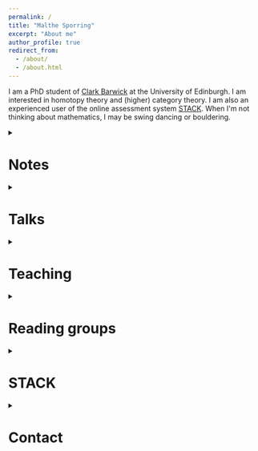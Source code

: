 ```yaml
---
permalink: /
title: "Malthe Sporring"
excerpt: "About me"
author_profile: true
redirect_from: 
  - /about/
  - /about.html
---
```

<style>
ul.no-bullets {
  list-style-type: none;
}
</style>
I am a PhD student of <a href="https://www.maths.ed.ac.uk/~cbarwick/" target="_blank">Clark Barwick</a> at the University of Edinburgh. I am interested in homotopy theory and (higher) category theory. I am also an experienced user of the online assessment system <a href="https://stack-assessment.org/" target="_blank" rel="noopener noreferrer">STACK</a>. When I'm not thinking about mathematics, I may be swing dancing or bouldering.

<details><summary><h1>Notes</h1></summary>
Informal notes on various topics. Comments and corrections are welcomed.
<br>
<!--<ul class="no-bullets">
<li><details><summary><h3><a href = "https://github.com/CapnJackBevs/PhD-Notes/blob/main/CHT/main.pdf" target="_blank" rel="noopener noreferrer"><img src="../images/pdf25.png" alt="png"></a> Chromatic homotopy theory</h3></summary><blockquote> (January 2023) Notes for <a href ="https://capnjackbevs.github.io/cht.html" target="_blank">a seminar series on chromatic homotopy theory</a> at the University of Edinburgh. Joint with <a href="https://capnjackbevs.github.io/" target="_blank" rel="noopener noreferrer">Willow Bevington</a>.</blockquote></details></li><li><details><summary><h3><a href = "https://raw.githubusercontent.com/malthefogsporring/spectral-sequences/main/main.pdf" target="_blank" rel="noopener noreferrer"><img src="../images/pdf25.png" alt="png"></a> Spectral sequences</h3></summary><blockquote> (January 2023) An evolving set of notes on spectral sequences, with focus on the Serre and Adams spectral sequences.</blockquote></details></li></ul>
<li><details><summary><h3><a href = "https://raw.githubusercontent.com/malthefogsporring/k-theory/main/main.pdf" target="_blank" rel="noopener noreferrer"><img src="../images/pdf25.png" alt="png"></a> Topological K-theory</h3></summary><blockquote> (January 2023) Notes from a Winter 2023 eCHT graduate course on K-Theory. Joint with Adrián Doña Mateo and <a href="https://capnjackbevs.github.io/" target="_blank" rel="noopener noreferrer">Willow Bevington</a>.</blockquote></details></li>--><!--<li><details><summary><h3><a href = "https://raw.githubusercontent.com/malthefogsporring/spectral-sequences/main/main.pdf" target="_blank" rel="noopener noreferrer"><img src="../images/pdf25.png" alt="png"></a> Spectral sequences</h3></summary><blockquote> (January 2023) An evolving set of notes on spectral sequences, with focus on the Serre and Adams spectral sequences.</blockquote></details></li></ul>-->
<ul class="no-bullets">
<li><details><summary><h3><a href = "https://raw.githubusercontent.com/malthefogsporring/coends/main/main.pdf" target="_blank" rel="noopener noreferrer"><img src="../images/pdf25.png" alt="png"></a> (Co)end calculus</h3></summary><blockquote> (August 2023)(Co)ends are an effective organisational tool in category theory, unifying many different concepts and providing a compact substitution to element-wise proofs. These notes are based on "Coend calculus" by Fosco Loregian. </blockquote></details></li>  
<li><details><summary><h3><a href = "https://raw.githubusercontent.com/malthefogsporring/persistent-homology/main/main.pdf" target="_blank" rel="noopener noreferrer"><img src="../images/pdf25.png" alt="png"></a> Persistent homology</h3></summary><blockquote> (December 2022) Notes on persistent homology, as part of a GlaMS (Glasgow-Maxwell school) group project. Joint with <a href="https://yanyauc.com/" target="_blank" rel="noopener noreferrer">Yan Yau Cheng</a> and Adrián Doña Mateo.</blockquote></details></li>  
<li><details><summary><h3><a href = "https://raw.githubusercontent.com/malthefogsporring/homology/main/main.pdf" target="_blank" rel="noopener noreferrer"><img src="../images/pdf25.png" alt="png"></a> Axiomatic homology theory</h3></summary><blockquote> (September 2021) Undergraduate notes on axiomatic homology theory. Homology is typically introduced as singular homology, with theorems proven explicitly using chain calculations. We take a different approach, defining a homology theory axiomatically as by Eilenberg and Steenrod, and then proving classical theorems directly from the axioms. This project was supervised by Prof. Clark Barwick and funded by the University of Edinburgh School of Mathematics Vacation Scholarship and College Vacation Scholarship funds.</blockquote></details></li>
</ul></details>


<details><summary><h1>Talks</h1>
</summary>
  <ul><li><b>Topological K-Theory</b>. <a href = "https://hodge.maths.ed.ac.uk/tiki/Hodge+Club" target="_blank" rel="noopener noreferrer">Hodge Club</a> (February 2023).</li>
  <li><a href = "/files/ultrafilter.pdf" target="_blank" rel="noopener noreferrer"><img src="../images/pdf25.png" alt="png"></a><b>The ultrafilter monad</b>. GLaMS Example showcase (November 2022).</li></ul>
</details>


<details><summary><h1>Teaching</h1>
</summary>
	<h3>Tutoring - Edinburgh</h3>
    <ul><li>(Spring 2023) Algebraic Topology</li><li>(Spring 2023) Fundamentals of Pure Mathematics</li></ul>
</details>

<details>
<summary><h1>Reading groups</h1>
</summary>
  <ul><li>(Summer 2023) <b>Coend calculus (Cofriends)</b> with <a href="https://capnjackbevs.github.io/" target="_blank">Willow Bevington</a> and Adrián Doña Mateo.</li>
  <li>(Spring 2023) <b><a href ="https://malthefogsporring.github.io/algebraic-geometry/">Algebraic geometry (Eisenboaties)</a></b> with <a href="https://capnjackbevs.github.io/" target="_blank">Willow Bevington</a>.</li>
      <li>(Spring 2023) <b><a href ="https://malthefogsporring.github.io/infinity-categories/">∞-categories</a></b> with <a href="https://capnjackbevs.github.io/" target="_blank">Willow Bevington</a> and Adrián Doña Mateo.</li>
  <li>(Spring 2023) <b><a href ="https://capnjackbevs.github.io/cht.html" target="_blank">Chromatic homotopy theory</a></b> with <a href="https://www.maths.ed.ac.uk/~cbarwick/" target="_blank">Clark Barwick</a> and <a href="https://capnjackbevs.github.io/" target="_blank">Willow Bevington</a>.</li>
      <li>(Fall 2022) <b>Commutative algebra (Eisenbuddies)</b>with <a href="https://capnjackbevs.github.io/" target="_blank">Willow Bevington</a>.</li></ul>
</details>





<!--<details><summary><h1>Travel</h1>
</summary>

  <table><tr><td>July 2022</td> <td><b><a href = "https://www.math.ku.dk/english/calendar/events/ytm2022/" target="_blank">Young Topologists Meeting 2022</a></b></td><td>Copenhagen</td></tr>
  <tr><td>October 2022</td> <td><b><a href = "https://www.mpim-bonn.mpg.de/node/11136" target="_blank">Conference on "Algebraic Topology, in memory of Hans-Joachim Baues"</a></b></td><td>Bonn</td></tr></table>
</details>-->


<details><summary><h1>STACK</h1></summary>
STACK is an open source online assessment system for STEM subjects. I have been involved in STACK since 2019 - here are some of my contributions:
<ul>
  <li>Designing the STACK website <a href="https://stack-assessment.org/" target="_blank" rel="noopener noreferrer">stack-assessment.org</a>.</li>
  <li>Editing <a href="https://docs.stack-assessment.org/content/2019-cate-case-studies.pdf" target="_blank" rel="noopener noreferrer">a collection of case studies</a>.</li>
  <li>Developing a <a href="http://docs.stack-assessment.org/en/Authoring/Authoring_quick_start/" target="_blank" rel="noopener noreferrer">video tutorial series</a>.</li>
  <li>Designing STACK quizzes for The University of Edinburgh, Heriot-Watt University and The University of Glasgow.</li></ul>
</details>

<details><summary><h1>Contact</h1></summary>
My email address is Malthe (dot) Sporring (at) ed.ac.uk</details>
